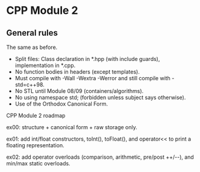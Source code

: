 # CPP Module 2

## General rules

The same as before. 
* Split files: Class declaration in *.hpp (with include guards), implementation in *.cpp.
* No function bodies in headers (except templates).
* Must compile with -Wall -Wextra -Werror and still compile with -std=c++98.
* No STL until Module 08/09 (containers/algorithms).
* No using namespace std; (forbidden unless subject says otherwise).
* Use of the Orthodox Canonical Form.

CPP Module 2 roadmap

ex00: structure + canonical form + raw storage only.

ex01: add int/float constructors, toInt(), toFloat(), and operator<< to print a floating representation.

ex02: add operator overloads (comparison, arithmetic, pre/post ++/--), and min/max static overloads.